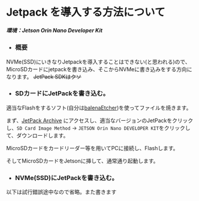 # Jetpack を導入する方法について

##### 環境：Jetson Orin Nano Developer Kit

- ### 概要

NVMe(SSD)にいきなりJetpackを導入することはできない(と思われる)ので、MicroSDカードにjetpackを書き込み、そこからNVMeに書き込みをする方向になります。
~~JetPack SDKはクソ~~

- ### SDカードにJetPackを書き込む。

適当なFlashをするソフト(自分は[balenaEtcher](https://etcher.balena.io/))を使ってファイルを焼きます。

まず、[JetPack Archive](https://developer.nvidia.com/embedded/jetpack-archive) にアクセスし、適当なバージョンのJetPackをクリックし、`SD Card Image Method` → `JETSON Orin Nano DEVELOPER KIT`をクリックして、ダウンロードします。

MicroSDカードをカードリーダー等を用いてPCに接続し、Flashします。

そしてMicroSDカードをJetsonに挿して、通常通り起動します。

- ### NVMe(SSD)にJetPackを書き込む。

以下は試行錯誤途中なので省略。また書きます


